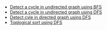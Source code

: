 - [Detect a cycle in undirected graph using BFS](https://github.com/imkhushboo/DSA/blob/master/GRAPHS/detect_cycle_bfs.cpp)
- [Detect a cycle in undirected graph using DFS](https://github.com/imkhushboo/DSA/blob/master/GRAPHS/detect_cycle_dfs.cpp)
- [Detect cyle in directed graph using DFS](https://github.com/imkhushboo/DSA/blob/master/GRAPHS/detect_cycle_directed_graph_dfs.cpp)
- [Toplogical sort  using DFS](https://github.com/imkhushboo/DSA/blob/master/GRAPHS/topological_sort_dfs.cpp)

